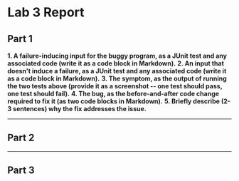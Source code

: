 # Lab 3 Report

## Part 1

**1. A failure-inducing input for the buggy program, as a JUnit test and any associated code (write it as a code block in Markdown).**
**2. An input that doesn't induce a failure, as a JUnit test and any associated code (write it as a code block in Markdown).**
**3. The symptom, as the output of running the two tests above (provide it as a screenshot -- one test should pass, one test should fail).**
**4. The bug, as the before-and-after code change required to fix it (as two code blocks in Markdown).**
**5. Briefly describe (2-3 sentences) why the fix addresses the issue.**

---

## Part 2


---

## Part 3


